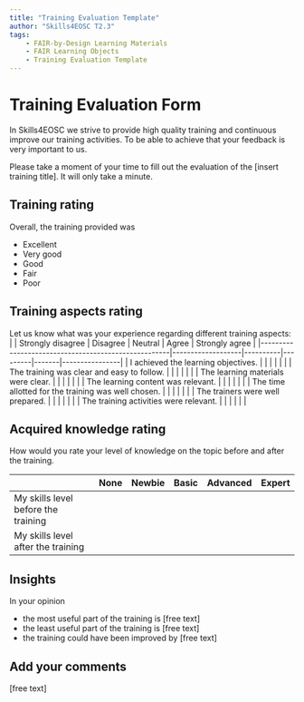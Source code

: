 ```yaml
---
title: "Training Evaluation Template"
author: "Skills4EOSC T2.3"
tags: 
    - FAIR-by-Design Learning Materials
    - FAIR Learning Objects
    - Training Evaluation Template
---
```


# Training Evaluation Form
In Skills4EOSC we strive to provide high quality training and continuous improve our training activities. 
To be able to achieve that your feedback is very important to us. 

Please take a moment of your time to fill out the evaluation of the [insert training title]. It will only take a minute.

## Training rating
Overall, the training provided was
- Excellent
- Very good
- Good
- Fair
- Poor

## Training aspects rating
Let us know what was your experience regarding different training aspects:
|                                                     | Strongly disagree | Disagree | Neutral | Agree | Strongly agree |
|-----------------------------------------------------|-------------------|----------|---------|-------|----------------|
| I achieved the learning objectives.                 |                   |          |         |       |                |
| The training was clear and easy to follow.          |                   |          |         |       |                |
| The learning materials were clear.                  |                   |          |         |       |                |
| The learning content was relevant.                  |                   |          |         |       |                |
| The time allotted for the training was well chosen. |                   |          |         |       |                |
| The trainers were well prepared.                    |                   |          |         |       |                |
| The training activities were relevant.              |                   |          |         |       |                |

## Acquired knowledge rating
How would you rate your level of knowledge on the topic before and after the training.

|                                     | None | Newbie | Basic | Advanced | Expert |
|-------------------------------------|------|--------|-------|----------|--------|
| My skills level before the training |      |        |       |          |        |
| My skills level after the training  |      |        |       |          |        |

## Insights
In your opinion 
- the most useful part of the training is [free text]
- the least useful part of the training is [free text]
- the training could have been improved by [free text]


## Add your comments
[free text]
